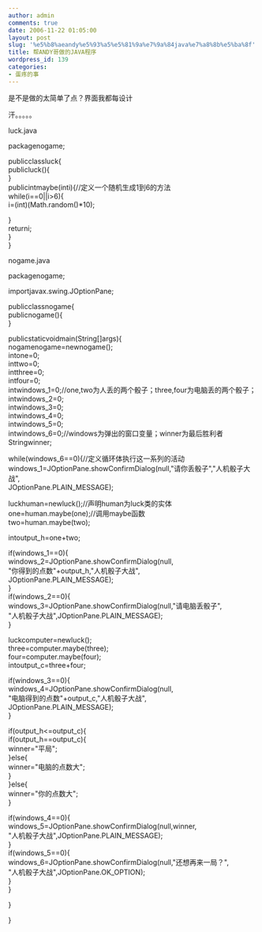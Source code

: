 ```yaml
---
author: admin
comments: true
date: 2006-11-22 01:05:00
layout: post
slug: '%e5%b8%aeandy%e5%93%a5%e5%81%9a%e7%9a%84java%e7%a8%8b%e5%ba%8f'
title: 帮ANDY哥做的JAVA程序
wordpress_id: 139
categories:
- 蛋疼的事
---
```


是不是做的太简单了点？界面我都每设计  
  
汗。。。。。  
  
luck.java  
  
packagenogame;  
  
publicclassluck{  
publicluck(){  
}  
publicintmaybe(inti){//定义一个随机生成1到6的方法  
while(i==0||i>6){  
i=(int)(Math.random()*10);  
  
}  
returni;  
}  
}  
  
  
nogame.java  
  
  
packagenogame;  
  
importjavax.swing.JOptionPane;  
  
publicclassnogame{  
publicnogame(){  
}  
  
publicstaticvoidmain(String[]args){  
nogamenogame=newnogame();  
intone=0;  
inttwo=0;  
intthree=0;  
intfour=0;  
intwindows_1=0;//one,two为人丢的两个骰子；three,four为电脑丢的两个骰子；  
intwindows_2=0;  
intwindows_3=0;  
intwindows_4=0;  
intwindows_5=0;  
intwindows_6=0;//windows为弹出的窗口变量；winner为最后胜利者  
Stringwinner;  
  
while(windows_6==0){//定义循环体执行这一系列的活动  
windows_1=JOptionPane.showConfirmDialog(null,"请你丢骰子","人机骰子大战",  
JOptionPane.PLAIN_MESSAGE);  
  
luckhuman=newluck();//声明human为luck类的实体  
one=human.maybe(one);//调用maybe函数  
two=human.maybe(two);  
  
intoutput_h=one+two;  
  
if(windows_1==0){  
windows_2=JOptionPane.showConfirmDialog(null,  
"你得到的点数"+output_h,"人机骰子大战",  
JOptionPane.PLAIN_MESSAGE);  
}  
if(windows_2==0){  
windows_3=JOptionPane.showConfirmDialog(null,"请电脑丢骰子",  
"人机骰子大战",JOptionPane.PLAIN_MESSAGE);  
}  
  
luckcomputer=newluck();  
three=computer.maybe(three);  
four=computer.maybe(four);  
intoutput_c=three+four;  
  
if(windows_3==0){  
windows_4=JOptionPane.showConfirmDialog(null,  
"电脑得到的点数"+output_c,"人机骰子大战",  
JOptionPane.PLAIN_MESSAGE);  
}  
  
if(output_h<=output_c){  
if(output_h==output_c){  
winner="平局";  
}else{  
winner="电脑的点数大";  
}  
}else{  
winner="你的点数大";  
}  
  
if(windows_4==0){  
windows_5=JOptionPane.showConfirmDialog(null,winner,  
"人机骰子大战",JOptionPane.PLAIN_MESSAGE);  
}  
if(windows_5==0){  
windows_6=JOptionPane.showConfirmDialog(null,"还想再来一局？",  
"人机骰子大战",JOptionPane.OK_OPTION);  
}  
}  
  
  
}  
  
}
